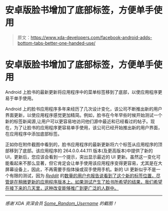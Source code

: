 # 安卓版脸书增加了底部标签，方便单手使用

> 原文：<https://www.xda-developers.com/facebook-android-adds-bottom-tabs-better-one-handed-use/>

# 安卓版脸书增加了底部标签，方便单手使用

Android 上脸书的最新更新将应用程序中的菜单标签移到了底部，以使应用程序更易于单手使用。

Android 上的脸书应用程序多年来经历了几次设计变化，该公司不断推出新的用户界面更新，以使应用程序感觉更加精简。例如，脸书在今年早些时候开始测试一个新的标签新闻源,让用户可以更容易地访问他们源中最近和已经看过的帖子。现在，为了让脸书的应用程序更容易单手使用，该公司已经开始推出新的用户界面，在应用程序中添加底部标签。

正如你在附件截图中看到的，脸书应用程序的最新更新将六个标签从应用程序的顶部移到了底部。该应用程序的 264.0.0.44.111 版本(及更高版本)中提供了新的 UI，更新后，您应该会看到一个提示，突出显示最近的 UI 更新。虽然这一变化可能看起来不那么显著，但它肯定会让单手使用该应用程序变得更容易，尤其是在大屏幕设备上，因此，不再需要手指体操或双手使用手机。新的 UI 更新似乎不是一个有限的测试，因为 *[Reddit](https://www.reddit.com/r/Android/comments/fwavoy/menu_bar_now_at_bottom_in_facebook_app_version/)* 的[数量的用户也报告说看到了这个新的标签位置，尽管是在稍微更新的应用程序版本上。如果测试产生了脸书所希望的结果，我们希望在接下来的几天里，这种改变能够推广到更广泛的人群中。](https://www.reddit.com/r/Android/comments/fwavoy/menu_bar_now_at_bottom_in_facebook_app_version/)

* * *

*感谢 XDA 资深会员 [Some_Random_Username](https://forum.xda-developers.com/member.php?u=8234677) 的截图！*